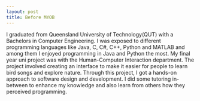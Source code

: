 ```yaml
---
layout: post
title: Before MYOB
---
```


I graduated from Queensland University of Technology(QUT) with a Bachelors in Computer Engineering. I was exposed to different programming languages like Java, C, C#, C++, Python and MATLAB and among them I enjoyed programming in Java and Python the most. My final year uni project was with the Human-Computer Interaction department. The project involved creating an interface to make it easier for people to learn bird songs and explore nature. Through this project, I got a hands-on approach to software design and development. I did some tutoring in-between to enhance my knowledge and also learn from others how they perceived programming.


